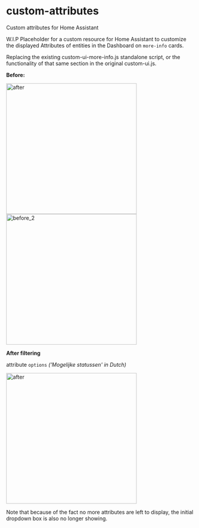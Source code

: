 # custom-attributes
Custom attributes for Home Assistant

W.I.P
Placeholder for a custom resource for Home Assistant to customize the displayed Attributes of entities in the Dashboard on `more-info` cards.

Replacing the existing custom-ui-more-info.js standalone script, or the functionality of that same section in the original custom-ui.js.

**Before:**

<img width="350" alt="after" src="https://github.com/Mariusthvdb/custom-attributes/assets/33354141/9cca52a4-2179-45f6-add3-be08b063381f">

<img width="350" alt="before_2" src="https://github.com/Mariusthvdb/custom-attributes/assets/33354141/158d7019-e3c4-40f8-9d31-c5a931a29c6d">

**After filtering**

attribute `options` *('Mogelijke statussen' in Dutch)*

<img width="350" alt="after" src="https://github.com/Mariusthvdb/custom-attributes/assets/33354141/586ae28e-7799-49f3-8be7-2e41096e8f80">

Note that because of the fact no more attributes are left to display, the initial dropdown box is also no longer showing.

